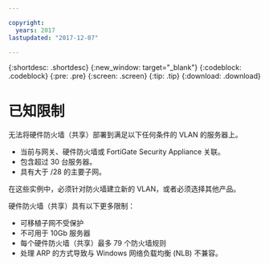 ```yaml
---

copyright:
  years: 2017
lastupdated: "2017-12-07"

---
```


{:shortdesc: .shortdesc}
{:new_window: target="_blank"}
{:codeblock: .codeblock}
{:pre: .pre}
{:screen: .screen}
{:tip: .tip}
{:download: .download}

# 已知限制

无法将硬件防火墙（共享）部署到满足以下任何条件的 VLAN 的服务器上。 

* 当前与网关、硬件防火墙或 FortiGate Security Appliance 关联。
* 包含超过 30 台服务器。
* 具有大于 /28 的主要子网。

在这些实例中，必须针对防火墙建立新的 VLAN，或者必须选择其他产品。

硬件防火墙（共享）具有以下更多限制： 

* 可移植子网不受保护
* 不可用于 10Gb 服务器
* 每个硬件防火墙（共享）最多 79 个防火墙规则
* 处理 ARP 的方式导致与 Windows 网络负载均衡 (NLB) 不兼容。
